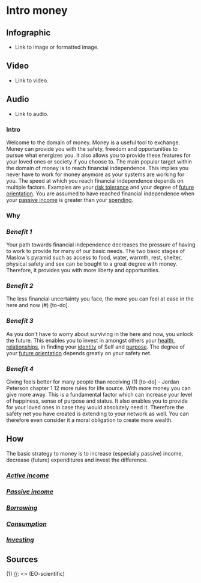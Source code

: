 [//]: <> (U)

# **Intro money**

## **Infographic**
[//]: <> (BO-infographic)
- Link to image or formatted image.

[//]: <> (EO-infographic)
## **Video**
[//]: <> (BO-video)
- Link to video.

[//]: <> (EO-video)
## **Audio**
[//]: <> (BO-audio)
- Link to audio.

[//]: <> (EO-audio)
### **Intro**
[//]: <> (BO-intro)
Welcome to the domain of money. Money is a useful tool to exchange. Money can provide you with the safety, freedom and opportunities to pursue what energizes you. It also allows you to provide these features for your loved ones or society if you choose to. The main popular target within the domain of money is to reach financial independence. This implies you never have to work for money anymore as your systems are working for you. The speed at which you reach financial independence depends on multiple factors. Examples are your [risk tolerance](Risk_tolerance.md) and your degree of [future orientation](Future_orientation.md). You are assumed to have reached financial independence when your [passive income](Passive_income) is greater than your [spending](Spending).

[//]: <> (EO-intro)
### **Why**
[//]: <> (BO-why)

### *Benefit 1*
Your path towards financial independence decreases the pressure of having to work to provide for many of our basic needs. The two basic stages of Maslow's pyramid such as access to food, water, warmth, rest, shelter, physical safety and sex can be bought to a great degree with money. Therefore, it provides you with more liberty and opportunities.

### *Benefit 2*
The less financial uncertainty you face, the more you can feel at ease in the here and now (#) [to-do].

### *Benefit 3*
As you don't have to worry about surviving in the here and now, you unlock the future. This enables you to invest in amongst others your [health](../Health), [relationships](../Relationships), in finding your [identity](../../Identity) of Self and [purpose](../../Purpose). The degree of your [future orientation](Future_orientation.md) depends greatly on your safety net.

### *Benefit 4*
Giving feels better for many people than receiving (1) [to-do] - Jordan Peterson chapter 1 12 more rules for life source. With more money you can give more away. This is a fundamental factor which can increase your level of happiness, sense of purpose and status. It also enables you to provide for your loved ones in case they would absolutely need it. Therefore the safety net you have created is extending to your network as well. You can therefore even consider it a moral obligation to create more wealth.

[//]: <> (EO-why)
## **How**
[//]: <> (BO-how)
The basic strategy to money is to increase (especially passive) income, decrease (future) expenditures and invest the difference.

### *[Active income](Active_income)*
### *[Passive income](Passive_income)*
### *[Borrowing](Borrowing)*
### *[Consumption](Consumption)*
### *[Investing](Investing)*

[//]: <> (EO-how)

## **Sources**
[//]: <> (BO-sources)
(1)
[//]: <> (EO-scientific)
